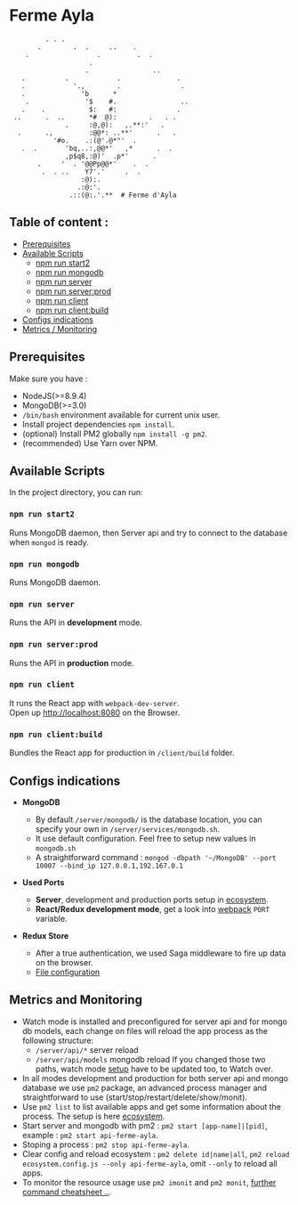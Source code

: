 # Ferme Ayla

```
         . . .
       .        .  .     ..    .
    .                 .         .  .
                    .
                   .                ..
   .          .            .              .
   .            '.,        .               .
   .              'b      *
    .              '$    #.                ..
   .    .           $:   #:               .
 ..      .  ..      *#  @):        .   . .
              .     :@,@):   ,.**:'   .
  .      .,         :@@*: ..**'      .   .
           '#o.    .:(@'.@*"'  .
   .  .       'bq,..:,@@*'   ,*      .  .
              ,p$q8,:@)'  .p*'      .
       .     '  . '@@Pp@@*'    .  .
        .  . ..    Y7'.'     .  .
                  :@):.
                 .:@:'.
               .::(@:.'.**  # Ferme d'Ayla
```


## Table of content :
  - [Prerequisites](#prerequisites)
  - [Available Scripts](#available-scripts)
    - [npm run start2](#npm-run-start2)
    - [npm run mongodb](#npm-run-mongodb)
    - [npm run server](#npm-run-server)
    - [npm run server:prod](#npm-run-serverprod)
    - [npm run client](#npm-run-client)
    - [npm run client:build](#npm-run-buildclient)
  - [Configs indications](#configs-indications)
  - [Metrics / Monitoring](#metrics-and-monitoring)


## Prerequisites

Make sure you have :
  * NodeJS(>=8.9.4)
  * MongoDB(>=3.0)
  * `/bin/bash` environment available for current unix user.
  * Install project dependencies `npm install`.
  * (optional) Install PM2 globally `npm install -g pm2`.<br>
  * (recommended) Use Yarn over NPM.


## Available Scripts

In the project directory, you can run:

### `npm run start2`

Runs MongoDB daemon, then Server api and try to connect to the database when `mongod` is ready.

### `npm run mongodb`

Runs MongoDB daemon.

### `npm run server`

Runs the API in **development** mode.

### `npm run server:prod`

Runs the API in **production** mode.

### `npm run client`

It runs the React app with `webpack-dev-server`.<br>
Open up [http://localhost:8080](http://localhost:8080) on the Browser.

### `npm run client:build`

Bundles the React app for production in `/client/build` folder.


## Configs indications

* **MongoDB**
  * By default `/server/mongodb/` is the database location, you can specify your own in `/server/services/mongodb.sh`.
  * It use default configuration. Feel free to setup new values in `mongodb.sh`
  * A straightforward command : `mongod -dbpath '~/MongoDB' --port 10007 --bind_ip 127.0.0.1,192.167.0.1`

* **Used Ports**
  * **Server**, development and production ports setup in [ecosystem](./server/ecosystem.config.js).
  * **React/Redux development mode**, get a look into [webpack](/client/webpack.config.js) `PORT` variable.

* **Redux Store**
  * After a true authentication, we used Saga middleware to fire up data on the browser.
  * [File configuration](./client/redux/middlewares/Saga.js)


## Metrics and Monitoring

* Watch mode is installed and preconfigured for server api and for mongo db models, each change on files will reload the app process as the following structure:
  * `/server/api/*` server reload
  * `/server/api/models` mongodb reload
If you changed those two paths, watch mode [setup](./server/ecosystem.config.js) have to be updated too, to Watch over.
* In all modes development and production for both server api and mongo database we use `pm2` package, an advanced process manager and straightforward to use (start/stop/restart/delete/show/monit).<br>
* Use `pm2 list` to list available apps and get some information about the process. The setup is here [ecosystem](./server/ecosystem.config.js).<br>
* Start server and mongodb with pm2 : `pm2 start [app-name]|[pid]`, example : `pm2 start api-ferme-ayla`.
* Stoping a process : `pm2 stop api-ferme-ayla`.
* Clear config and reload ecosystem : `pm2 delete id|name|all`, `pm2 reload ecosystem.config.js --only api-ferme-ayla`, omit `--only` to reload all apps.
* To monitor the resource usage use `pm2 imonit` and `pm2 monit`, [further command cheatsheet ..](https://github.com/Unitech/pm2).
